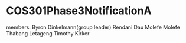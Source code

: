 # COS301Phase3NotificationA
members:
Byron Dinkelmann(group leader)
Rendani Dau
Molefe Molefe
Thabang Letageng
Timothy Kirker
